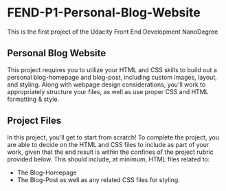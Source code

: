 # FEND-P1-Personal-Blog-Website
This is the first project of the Udacity Front End Development NanoDegree

## Personal Blog Website
This project requires you to utilize your HTML and CSS skills to build out a personal blog-homepage and blog-post, including custom images, layout, and styling. Along with webpage design considerations, you'll work to appropriately structure your files, as well as use proper CSS and HTML formatting & style.

## Project Files
In this project, you'll get to start from scratch! To complete the project, you are able to decide on the HTML and CSS files to include as part of your work, given that the end result is within the confines of the project rubric provided below. This should include, at minimum, HTML files related to:

  * The Blog-Homepage
  * The Blog-Post
as well as any related CSS files for styling.
